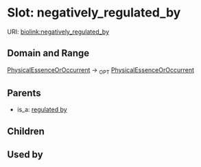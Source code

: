 
# Slot: negatively_regulated_by




URI: [biolink:negatively_regulated_by](https://w3id.org/biolink/vocab/negatively_regulated_by)


## Domain and Range

[PhysicalEssenceOrOccurrent](PhysicalEssenceOrOccurrent.md) ->  <sub>OPT</sub>
 [PhysicalEssenceOrOccurrent](PhysicalEssenceOrOccurrent.md)

## Parents

 *  is_a: [regulated by](regulated_by.md)

## Children


## Used by

